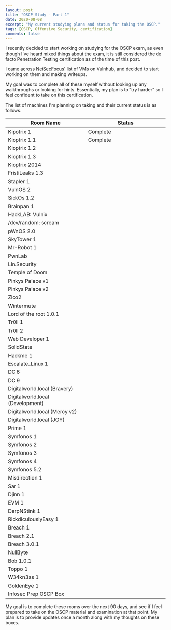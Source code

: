 ```yaml
---
layout: post
title: "OSCP Study - Part 1"
date: 2020-08-08
excerpt: "My current studying plans and status for taking the OSCP."
tags: [OSCP, Offensive Security, certification]
comments: false
---
```


I recently decided to start working on studying for the OSCP exam, as even though I've heard mixed things about the exam, it is still considered the de facto Penetration Testing certification as of the time of this post.

I came across <a href="https://docs.google.com/spreadsheets/d/1dwSMIAPIam0PuRBkCiDI88pU3yzrqqHkDtBngUHNCw8/edit#gid=0">NetSecFocus'</a> list of VMs on Vulnhub, and decided to start working on them and making writeups.

My goal was to complete all of these myself without looking up any walkthroughs or looking for hints. Essentially, my plan is to "try harder" so I feel confident to take on this certification.

The list of machines I'm planning on taking and their current status is as follows.

<table width=80%> <tr> <th style="text-align: center" width=40%><strong>Room Name</strong></th> <th style="text-align: center" width=40%><strong>Status</strong></th> </tr> </thead> <tbody> <tr> <td style="text-align: left">Kipotrix 1</td> <td style="text-align: left">Complete</td> </tr> <tr> <td style="text-align: left">Kioptrix 1.1</td> <td style="text-align: left">Complete</td> </tr> <tr> <td style="text-align: left">Kioptrix 1.2</td> <td style="text-align: left"> </td> </tr> <tr> <td style="text-align: left">Kioptrix 1.3</td> <td style="text-align: left"> </td> </tr> <tr> <td style="text-align: left">Kioptrix 2014</td> <td style="text-align: left"> </td> </tr> <tr> <td style="text-align: left">FristiLeaks 1.3</td> <td style="text-align: left"> </td> </tr> <tr> <td style="text-align: left">Stapler 1</td> <td style="text-align: left"> </td> </tr> <tr> <td style="text-align: left">VulnOS 2</td> <td style="text-align: left"> </td> </tr> <tr> <td style="text-align: left">SickOs 1.2</td> <td style="text-align: left"> </td> </tr> <tr> <td style="text-align: left">Brainpan 1</td> <td style="text-align: left"> </td> </tr> <tr> <td style="text-align: left">HackLAB: Vulnix</td> <td style="text-align: left"> </td> </tr> <tr> <td style="text-align: left">/dev/random: scream</td> <td style="text-align: left"> </td> </tr> <tr> <td style="text-align: left">pWnOS 2.0</td> <td style="text-align: left"> </td> </tr> <tr> <td style="text-align: left">SkyTower 1</td> <td style="text-align: left"> </td> </tr> <tr> <td style="text-align: left">Mr-Robot 1</td> <td style="text-align: left"> </td> </tr> <tr> <td style="text-align: left">PwnLab</td> <td style="text-align: left"> </td> </tr> <tr> <td style="text-align: left">Lin.Security</td> <td style="text-align: left"> </td> </tr> <tr> <td style="text-align: left">Temple of Doom</td> <td style="text-align: left"> </td> </tr> <tr> <td style="text-align: left">Pinkys Palace v1</td> <td style="text-align: left"> </td> </tr> <tr> <td style="text-align: left">Pinkys Palace v2</td> <td style="text-align: left"> </td> </tr> <tr> <td style="text-align: left">Zico2</td> <td style="text-align: left"> </td> </tr> <tr> <td style="text-align: left">Wintermute</td> <td style="text-align: left"> </td> </tr> <tr> <td style="text-align: left">Lord of the root 1.0.1</td> <td style="text-align: left"> </td> </tr> <tr> <td style="text-align: left">Tr0ll 1</td> <td style="text-align: left"> </td> </tr> <tr> <td style="text-align: left">Tr0ll 2</td> <td style="text-align: left"> </td> </tr> <tr> <td style="text-align: left">Web Developer 1</td> <td style="text-align: left"> </td> </tr> <tr> <td style="text-align: left">SolidState</td> <td style="text-align: left"> </td> </tr> <tr> <td style="text-align: left">Hackme 1</td> <td style="text-align: left"> </td> </tr> <tr> <td style="text-align: left">Escalate_Linux 1</td> <td style="text-align: left"> </td> </tr> <tr> <td style="text-align: left">DC 6</td> <td style="text-align: left"> </td> </tr> <tr> <td style="text-align: left">DC 9</td> <td style="text-align: left"> </td> </tr> <tr> <td style="text-align: left">Digitalworld.local (Bravery)</td> <td style="text-align: left"> </td> </tr> <tr> <td style="text-align: left">Digitalworld.local (Development)</td> <td style="text-align: left"> </td> </tr> <tr> <td style="text-align: left">Digitalworld.local (Mercy v2)</td> <td style="text-align: left"> </td> </tr> <tr> <td style="text-align: left">Digitalworld.local (JOY)</td> <td style="text-align: left"> </td> </tr> <tr> <td style="text-align: left">Prime 1</td> <td style="text-align: left"> </td> </tr> <tr> <td style="text-align: left">Symfonos 1</td> <td style="text-align: left"> </td> </tr> <tr> <td style="text-align: left">Symfonos 2</td> <td style="text-align: left"> </td> </tr> <tr> <td style="text-align: left">Symfonos 3</td> <td style="text-align: left"> </td> </tr> <tr> <td style="text-align: left">Symfonos 4</td> <td style="text-align: left"> </td> </tr> <tr> <td style="text-align: left">Symfonos 5.2</td> <td style="text-align: left"> </td> </tr> <tr> <td style="text-align: left">Misdirection 1</td> <td style="text-align: left"> </td> </tr> <tr> <td style="text-align: left">Sar 1</td> <td style="text-align: left"> </td> </tr> <tr> <td style="text-align: left">Djinn 1</td> <td style="text-align: left"> </td> </tr> <tr> <td style="text-align: left">EVM 1</td> <td style="text-align: left"> </td> </tr> <tr> <td style="text-align: left">DerpNStink 1</td> <td style="text-align: left"> </td> </tr> <tr> <td style="text-align: left">RickdiculouslyEasy 1</td> <td style="text-align: left"> </td> </tr> <tr> <td style="text-align: left">Breach 1</td> <td style="text-align: left"> </td> </tr> <tr> <td style="text-align: left">Breach 2.1</td> <td style="text-align: left"> </td> </tr> <tr> <td style="text-align: left">Breach 3.0.1</td> <td style="text-align: left"> </td> </tr> <tr> <td style="text-align: left">NullByte</td> <td style="text-align: left"> </td> </tr> <tr> <td style="text-align: left">Bob 1.0.1</td> <td style="text-align: left"> </td> </tr> <tr> <td style="text-align: left">Toppo 1</td> <td style="text-align: left"> </td> </tr> <tr> <td style="text-align: left">W34kn3ss 1</td> <td style="text-align: left"> </td> </tr> <tr> <td style="text-align: left">GoldenEye 1</td> <td style="text-align: left"> </td> </tr> <tr> <td style="text-align: left">Infosec Prep OSCP Box</td> <td style="text-align: left"> </td> </tr> </tbody> </table>

My goal is to complete these rooms over the next 90 days, and see if I feel prepared to take on the OSCP material and examination at that point. My plan is to provide updates once a month along with my thoughts on these boxes.

